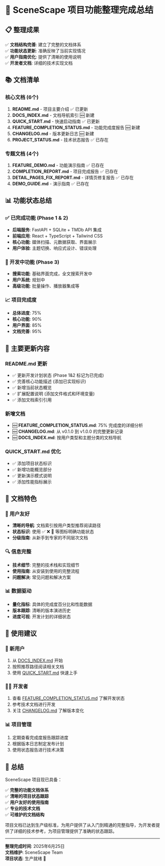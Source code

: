 # 🎉 SceneScape 项目功能整理完成总结

## 📋 整理成果

✅ **文档结构完善**: 建立了完整的文档体系  
✅ **功能状态更新**: 准确反映了当前实现情况  
✅ **用户指南优化**: 提供了清晰的使用说明  
✅ **开发者文档**: 详细的技术实现文档  

## 📚 文档清单

### 核心文档 (6个)
1. **README.md** - 项目主要介绍 ✅ 已更新
2. **DOCS_INDEX.md** - 文档导航索引 🆕 新建
3. **QUICK_START.md** - 快速启动指南 ✅ 已更新
4. **FEATURE_COMPLETION_STATUS.md** - 功能完成度报告 🆕 新建
5. **CHANGELOG.md** - 版本更新日志 🆕 新建
6. **PROJECT_STATUS.md** - 技术状态报告 ✅ 已存在

### 专题文档 (4个)
1. **FEATURE_DEMO.md** - 功能演示指南 ✅ 已存在
2. **COMPLETION_REPORT.md** - 项目完成报告 ✅ 已存在
3. **DETAIL_PAGES_FIX_REPORT.md** - 详情页修复报告 ✅ 已存在
4. **DEMO_GUIDE.md** - 演示指南 ✅ 已存在

## 📊 功能状态总结

### ✅ 已完成功能 (Phase 1 & 2)
- **后端服务**: FastAPI + SQLite + TMDb API 集成
- **前端应用**: React + TypeScript + Tailwind CSS
- **核心功能**: 媒体扫描、元数据获取、界面展示
- **用户体验**: 主题切换、响应式设计、错误处理

### 🔧 开发中功能 (Phase 3)
- **搜索功能**: 基础界面完成，全文搜索开发中
- **用户系统**: 规划中
- **高级功能**: 批量操作、播放器集成等

### 📈 项目完成度
- **总体进度**: 75%
- **核心功能**: 90%
- **用户界面**: 85%
- **文档完善**: 95%

## 🎯 主要更新内容

### README.md 更新
- ✅ 更新开发计划状态 (Phase 1&2 标记为已完成)
- ✅ 完善核心功能描述 (添加已实现标识)
- ✅ 新增当前状态概览
- ✅ 扩展配置说明 (添加文件格式和环境变量)
- ✅ 添加文档索引引用

### 新增文档
- 🆕 **FEATURE_COMPLETION_STATUS.md**: 75% 完成度的详细分析
- 🆕 **CHANGELOG.md**: 从 v0.1.0 到 v1.0.0 的完整更新记录
- 🆕 **DOCS_INDEX.md**: 按用户类型和主题分类的文档导航

### QUICK_START.md 优化
- ✅ 添加项目状态标识
- ✅ 新增功能概览部分
- ✅ 更新演示模式说明
- ✅ 添加性能指标展示

## 🎨 文档特色

### 📱 用户友好
- **清晰的导航**: 文档索引按用户类型推荐阅读路径
- **状态标识**: 使用 ✅ ❌ 🔧 等图标明确功能状态
- **分级指南**: 从新手到专家的不同层次文档

### 🔍 信息完整
- **技术细节**: 完整的技术栈和实现细节
- **使用指南**: 从安装到使用的完整流程
- **问题解决**: 常见问题和解决方案

### 📊 数据驱动
- **量化指标**: 具体的完成度百分比和性能数据
- **版本跟踪**: 清晰的版本演进历史
- **进度可视**: 开发计划的详细状态

## 🚀 使用建议

### 👤 新用户
1. 从 [DOCS_INDEX.md](DOCS_INDEX.md) 开始
2. 按照推荐路径阅读相关文档
3. 使用 [QUICK_START.md](QUICK_START.md) 快速上手

### 🧑‍💻 开发者
1. 查看 [FEATURE_COMPLETION_STATUS.md](FEATURE_COMPLETION_STATUS.md) 了解开发状态
2. 参考技术文档进行开发
3. 关注 [CHANGELOG.md](CHANGELOG.md) 了解版本变化

### 📊 项目管理
1. 定期查看完成度报告跟踪进度
2. 根据版本日志制定发布计划
3. 使用状态报告进行技术决策

## 🎊 总结

SceneScape 项目现已具备：

✅ **完整的功能文档体系**  
✅ **清晰的项目状态跟踪**  
✅ **用户友好的使用指南**  
✅ **专业的技术文档**  
✅ **可维护的文档结构**  

项目文档已达到生产级标准，为用户提供了从入门到精通的完整指导，为开发者提供了详细的技术参考，为项目管理提供了准确的状态跟踪。

---

**整理完成时间**: 2025年6月25日  
**文档维护**: SceneScape Team  
**项目状态**: 生产就绪 🚀
